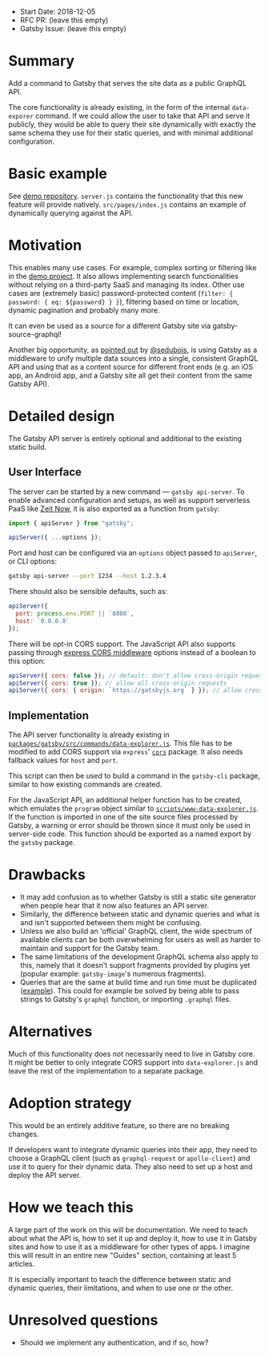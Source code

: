 - Start Date: 2018-12-05
- RFC PR: (leave this empty)
- Gatsby Issue: (leave this empty)

# Summary

Add a command to Gatsby that serves the site data as a public GraphQL API.

The core functionality is already existing, in the form of the internal
`data-exporer` command. If we could allow the user to take that API and serve it
publicly, they would be able to query their site dynamically with exactly the
same schema they use for their static queries, and with minimal additional
configuration.

# Basic example

See [demo repository](https://github.com/jgierer12/gatsby-api-proposal-demo).
`server.js` contains the functionality that this new feature will provide
natively. `src/pages/index.js` contains an example of dynamically querying
against the API.

# Motivation

This enables many use cases. For example, complex sorting or filtering like in
the [demo project](https://gatsby-api-proposal-demo.netlify.com/). It also
allows implementing search functionalities without relying on a third-party SaaS
and managing its index. Other use cases are (extremely basic) password-protected
content (`filter: { password: { eq: ${password} } }`), filtering based on time
or location, dynamic pagination and probably many more.

It can even be used as a source for a different Gatsby site via
gatsby-source-graphql!

Another big opportunity, as
[pointed out](https://github.com/gatsbyjs/rfcs/pull/22#issuecomment-444414605)
by [@sedubois](https://github.com/sedubois), is using Gatsby as a middleware to
unify multiple data sources into a single, consistent GraphQL API and using that
as a content source for different front ends (e.g. an iOS app, an Android app,
and a Gatsby site all get their content from the same Gatsby API).

# Detailed design

The Gatsby API server is entirely optional and additional to the existing static
build.

## User Interface

The server can be started by a new command &mdash; `gatsby api-server`. To
enable advanced configuration and setups, as well as support serverless PaaS
like [Zeit Now](https://zeit.co/now), it is also exported as a function from
`gatsby`:

```js
import { apiServer } from "gatsby";

apiServer({ ...options });
```

Port and host can be configured via an `options` object passed
to `apiServer`, or CLI options:

```sh
gatsby api-server --port 1234 --host 1.2.3.4
```

There should also be sensible defaults, such as:

```js
apiServer({
  port: process.env.PORT || `8080`,
  host: `0.0.0.0`
});
```

There will be opt-in CORS support. The JavaScript API also supports passing
through [express CORS middleware](https://github.com/expressjs/cors) options
instead of a boolean to this option:

```js
apiServer({ cors: false }); // default: don't allow cross-origin requests
apiServer({ cors: true }); // allow all cross-origin requests
apiServer({ cors: { origin: `https://gatsbyjs.org` } }); // allow cross-origin requests from https://gatsbyjs.org
```

## Implementation

The API server functionality is already existing in
[`packages/gatsby/src/commands/data-explorer.js`](https://github.com/gatsbyjs/gatsby/blob/master/packages/gatsby/src/commands/data-explorer.js).
This file has to be modified to add CORS support via `express`'
[`cors`](https://www.npmjs.com/package/cors) package. It also needs fallback
values for `host` and `port`.

This script can then be used to build a command in the `gatsby-cli` package,
similar to how existing commands are created.

For the JavaScript API, an additional helper function has to be created, which
emulates the `program` object similar to
[`scripts/www-data-explorer.js`](https://github.com/gatsbyjs/gatsby/blob/master/scripts/www-data-explorer.js).
If the function is imported in one of the site source files processed by Gatsby,
a warning or error should be thrown since it must only be used in server-side
code.
This function should be exported as a named export by the `gatsby` package.

# Drawbacks

- It may add confusion as to whether Gatsby is still a static site generator
  when people hear that it now also features an API server.
- Similarly, the difference between static and dynamic queries and what is and
  isn't supported between them might be confusing.
- Unless we also build an 'official' GraphQL client, the wide spectrum of
  available clients can be both overwhelming for users as well as harder to
  maintain and support for the Gatsby team.
- The same limitations of the development GraphQL schema also apply to this,
  namely that it doesn't support fragments provided by plugins yet (popular
  example: `gatsby-image`'s numerous fragments).
- Queries that are the same at build time and run time must be duplicated
  ([example](https://github.com/jgierer12/gatsby-api-proposal-demo/blob/master/src/pages/index.js#L10-L66)).
  This could for example be solved by being able to pass strings to Gatsby's
  `graphql` function, or importing `.graphql` files.

# Alternatives

Much of this functionality does not necessarily need to live in Gatsby core. It
might be better to only integrate CORS support into `data-explorer.js` and leave
the rest of the implementation to a separate package.

# Adoption strategy

This would be an entirely additive feature, so there are no breaking changes.

If developers want to integrate dynamic queries into their app, they need to
choose a GraphQL client (such as `graphql-request` or `apollo-client`) and use
it to query for their dynamic data. They also need to set up a host and deploy
the API server.

# How we teach this

A large part of the work on this will be documentation. We need to teach about
what the API is, how to set it up and deploy it, how to use it in Gatsby sites
and how to use it as a middleware for other types of apps. I imagine this will
result in an entire new "Guides" section, containing at least 5 articles.

It is especially important to teach the difference between static and dynamic
queries, their limitations, and when to use one or the other.

# Unresolved questions

- Should we implement any authentication, and if so, how?
